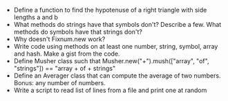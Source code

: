 * Define a function to find the hypotenuse of a right triangle
  with side lengths a and b
* What methods do strings have that symbols don't? Describe a few.
  What methods do symbols have that strings don't?
* Why doesn't Fixnum.new work?
* Write code using methods on at least one number, string, symbol,
  array and hash. Make a gist from the code.
* Define Musher class such that
  Musher.new("+").mush(["array", "of", "strings"])  == "array + of + strings"
* Define an Averager class that can compute the average of two numbers.
  Bonus: any number of numbers.
* Write a script to read list of lines from a file and print one at random

